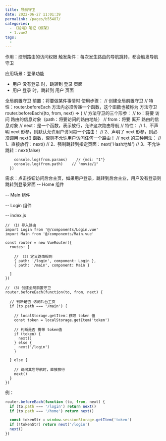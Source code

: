 ```yaml
---
title: 导航守卫
date: 2022-06-27 11:01:39
permalink: /pages/b55487/
categories:
  - 《前端》笔记《框架》
  - 1.vue2
tags:
  - 
---
```

作用：控制路由的访问权限
触发条件：每次发生路由的导航跳转，都会触发导航守卫

应用场景：登录功能
  - 用户 没有登录 时，跳转到 登录 页面
  - 用户 登录 时，跳转到 用户 页面

全局前置守卫
  前置：将要做某件事情时
  使用步骤：
    // 创建全局前置守卫
      // 特性：router.beforeEach 方法内必须传递一个函数，这个函数也被称为 方法守卫
      router.beforeEach((to, from, next) => {
        // 方法守卫的三个形参：
          // to：将要 访问 路由的信息对象（path：将要访问的路由地址）
          // from：将要 离开 路由的信息对象
          // next：是一个函数，表示放行，允许这次路由导航
            // 特性：
              // 1、不声明 next 形参，则默认允许用户访问每一个路由！
              // 2、声明了 next 形参，则必须调用 next() 函数，否则不允许用户访问任何一个路由！
            // next 的三种用法：
              // 1、直接放行：next()
              // 2、强制跳转到指定页面：next('Hash地址')
              // 3、不允许跳转：next(false)

        console.log(from.params)    // {mdi: "1"}
        console.log(from.path)    // "movie/1"
      })
    
需求：点击按钮访问后台主页，如果用户登录，跳转到后台主业，用户没有登录则跳转到登录界面
  -- Home 组件
  <template>
    <div>
      <router-link to="/main">访问后台主页</router-link>
    </div>
  </template>

  -- Main 组件
  <template>
    <div>
      <h3>后台主页</h3>
    </div>
  </template>

  -- Login 组件
  <template>
    <h3>登录页面</h3>
  </template>

  -- index.js

    // （1）导入路由
    import Login from '@/components/Login.vue'
    import Main from '@/components/Main.vue'

    const router = new VueRouter({
      routes: [

        // （2）定义路由规则
        { path: '/login', component: Login },
        { path: '/main', component: Main }

      ]
    })
    
    // （3）创建全局前置守卫
    router.beforeEach(function(to, from, next) {

      // 判断是否 访问后台主页
      if (to.path === '/main') {

        // localStorage.getItem：获取 token 值
        const token = localStorage.getItem('token')

        // 判断是否 携带 token值
        if (token) {
          next()
        } else {
          next('/login')
        }

      } else {

        // 访问其它导航时，直接放行
        next()
      }
    })

例：
```js
router.beforeEach(function (to, from, next) {
  if (to.path === '/login') return next()
  if (to.path === '/home') return next()

  const tokenStr = window.sessionStorage.getItem('token')
  if (!tokenStr) return next('/login')
  next()
})
```